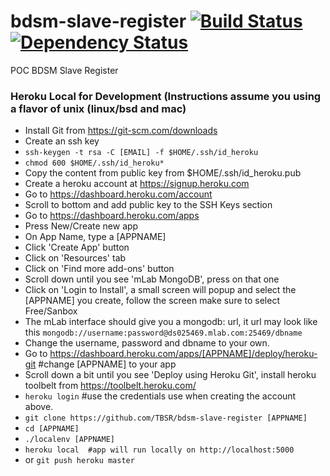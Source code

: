 # bdsm-slave-register [![Build Status][travis-image]][travis-url] [![Dependency Status][daviddm-image]][daviddm-url]

POC BDSM Slave Register

### Heroku Local for Development (Instructions assume you using a flavor of unix (linux/bsd and mac)

*    Install Git from https://git-scm.com/downloads
*    Create an ssh key
  * `ssh-keygen -t rsa -C [EMAIL] -f $HOME/.ssh/id_heroku`
  * `chmod 600 $HOME/.ssh/id_heroku*`
 *    Copy the content from public key from $HOME/.ssh/id_heroku.pub
*    Create a heroku account at https://signup.heroku.com
*    Go to https://dashboard.heroku.com/account
  *    Scroll to bottom and add public key to the SSH Keys section
*    Go to https://dashboard.heroku.com/apps
  *    Press New/Create new app
  *    On App Name, type a [APPNAME]
  *    Click 'Create App' button
  *    Click on 'Resources' tab
  *    Click on 'Find more add-ons' button
  *    Scroll down until you see 'mLab MongoDB', press on that one
  *    Click on 'Login to Install', a small screen will popup and select the [APPNAME] you create, follow the screen make sure to select Free/Sanbox
  *    The mLab interface should give you a mongodb: url, it url may look like this `mongodb://username:password@ds025469.mlab.com:25469/dbname`
  *    Change the username, password and dbname to your own.
*    Go to https://dashboard.heroku.com/apps/[APPNAME]/deploy/heroku-git #change [APPNAME] to your app
*    Scroll down a bit until you see 'Deploy using Heroku Git', install heroku toolbelt from https://toolbelt.heroku.com/
  * `heroku login` #use the credentials use when creating the account above.
  * `git clone https://github.com/TBSR/bdsm-slave-register [APPNAME]`
  * `cd [APPNAME]`
  * `./localenv [APPNAME]`
  * `heroku local  #app will run locally on http://localhost:5000`
  * or `git push heroku master`

[travis-image]: https://travis-ci.org/TBSR/bdsm-slave-register.svg?branch=master
[travis-url]: https://travis-ci.org/TBSR/bdsm-slave-register
[daviddm-image]: https://david-dm.org/TBSR/bdsm-slave-register.svg?theme=shields.io
[daviddm-url]: https://david-dm.org/TBSR/bdsm-slave-register
